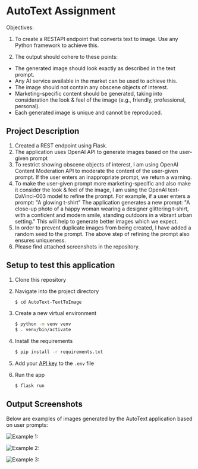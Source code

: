 # AutoText Assignment

Objectives:

1. To create a RESTAPI endpoint that converts text to image. Use any Python framework to achieve this.

2. The output should cohere to these points:
- The generated image should look exactly as described in the text prompt.
- Any AI service available in the market can be used to achieve this.
- The image should not contain any obscene objects of interest.
- Marketing-specific content should be generated, taking into consideration the look & feel of the image (e.g., friendly, professional, personal).
- Each generated image is unique and cannot be reproduced.

## Project Description

1. Created a REST endpoint using Flask.
2. The application uses OpenAI API to generate images based on the user-given prompt
3. To restrict showing obscene objects of interest, I am using OpenAI Content Moderation API to moderate the content of the user-given prompt. If the user enters an inappropriate prompt, we return a warning.
4. To make the user-given prompt more marketing-specific and also make it consider the look & feel of the image, I am using the OpenAI text-DaVinci-003 model to refine the prompt.
   For example, if a user enters a prompt: "A glowing t-shirt"
   The application generates a new prompt: "A close-up photo of a happy woman wearing a designer glittering t-shirt, with a confident and modern smile, standing outdoors in a vibrant urban setting."
   This will help to generate better images which we expect.
5. In order to prevent duplicate images from being created, I have added a random seed to the prompt. The above step of refining the prompt also ensures uniqueness.
6. Please find attached screenshots in the repository.

## Setup to test this application

1. Clone this repository

2. Navigate into the project directory

   ```bash
   $ cd AutoText-TextToImage
   ```

3. Create a new virtual environment

   ```bash
   $ python -m venv venv
   $ . venv/bin/activate
   ```

4. Install the requirements

   ```bash
   $ pip install -r requirements.txt
   ```

5. Add your [API key](https://beta.openai.com/account/api-keys) to the `.env` file

6. Run the app

   ```bash
   $ flask run
   ```

## Output Screenshots

Below are examples of images generated by the AutoText application based on user prompts:

![Example 1:](Screenshots/ABlueFlyingCar1.png)

![Example 2:](path/to/ASmartToothBrush.png)

![Example 3:](path/to/AnObscenePrompt_WarningMessage.png)

